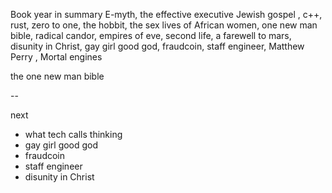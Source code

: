 Book year in summary
E-myth, the effective executive
Jewish gospel , c++, rust, zero to one, the hobbit, the sex lives of African women, one new man bible, radical candor, empires of eve, second life, a farewell to mars, disunity in Christ, gay girl good god, fraudcoin, staff engineer, Matthew Perry , Mortal engines

the one new man bible

-- 

next
- what tech calls thinking
- gay girl good god
- fraudcoin
- staff engineer
- disunity in Christ
